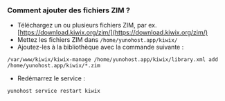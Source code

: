 ### Comment ajouter des fichiers ZIM ?

- Téléchargez un ou plusieurs fichiers ZIM, par ex. [https://download.kiwix.org/zim/](https://download.kiwix.org/zim/)
- Mettez les fichiers ZIM dans `/home/yunohost.app/kiwix/`
- Ajoutez-les à la bibliothèque avec la commande suivante :
```
/var/www/kiwix/kiwix-manage /home/yunohost.app/kiwix/library.xml add /home/yunohost.app/kiwix/*.zim
```

- Redémarrez le service :

`yunohost service restart kiwix`
